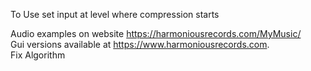 To Use set input at level where compression starts

Audio examples on website https://harmoniousrecords.com/MyMusic/<br>
Gui versions available at https://www.harmoniousrecords.com. 
<br> Fix Algorithm

